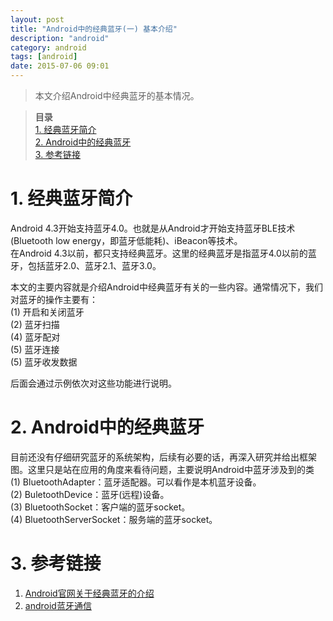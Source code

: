 ```yaml
---
layout: post
title: "Android中的经典蓝牙(一) 基本介绍"
description: "android"
category: android
tags: [android]
date: 2015-07-06 09:01
---
```


> 本文介绍Android中经典蓝牙的基本情况。

> **目录**  
[1. 经典蓝牙简介](#anchor1)  
[2. Android中的经典蓝牙](#anchor2)  
[3. 参考链接](#anchor3)  


<a name="anchor1"></a>
# 1. 经典蓝牙简介

Android 4.3开始支持蓝牙4.0。也就是从Android才开始支持蓝牙BLE技术(Bluetooth low energy，即蓝牙低能耗)、iBeacon等技术。  
在Android 4.3以前，都只支持经典蓝牙。这里的经典蓝牙是指蓝牙4.0以前的蓝牙，包括蓝牙2.0、蓝牙2.1、蓝牙3.0。

本文的主要内容就是介绍Android中经典蓝牙有关的一些内容。通常情况下，我们对蓝牙的操作主要有：  
(1) 开启和关闭蓝牙  
(2) 蓝牙扫描  
(4) 蓝牙配对  
(5) 蓝牙连接  
(5) 蓝牙收发数据  

后面会通过示例依次对这些功能进行说明。


<a name="anchor2"></a>
# 2. Android中的经典蓝牙

目前还没有仔细研究蓝牙的系统架构，后续有必要的话，再深入研究并给出框架图。这里只是站在应用的角度来看待问题，主要说明Android中蓝牙涉及到的类  
(1) BluetoothAdapter：蓝牙适配器。可以看作是本机蓝牙设备。  
(2) BuletoothDevice：蓝牙(远程)设备。  
(3) BluetoothSocket：客户端的蓝牙socket。  
(4) BluetoothServerSocket：服务端的蓝牙socket。  


<a name="anchor3"></a>
# 3. 参考链接

1. [Android官网关于经典蓝牙的介绍](http://developer.android.com/guide/topics/connectivity/bluetooth.html)
2. [android蓝牙通信](http://blog.csdn.net/eric41050808/article/details/16967189)
